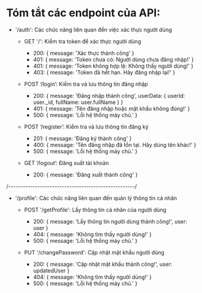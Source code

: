 # Tóm tắt các endpoint của API:

* '/auth': Các chức năng liên quan đến việc xác thực người dùng
    - GET '/': Kiểm tra token để xác thực người dùng
        + 200: { message: 'Xác thực thành công' }
        + 401: { message: 'Token chưa có: Người dùng chưa đăng nhập!' }
        + 401: { message: 'Token không hợp lệ: Không thấy người dùng!' }
        + 403: { message: 'Token đã hết hạn. Hãy đăng nhập lại!' }

    - POST ‘/login’: Kiểm tra và lưu thông tin đăng nhập
        + 200: { message: 'Đăng nhập thành công', userData: { userId: user._id, fullName: user.fullName } }
        + 401: { message: 'Tên đăng nhập hoặc mật khẩu không đúng!' }
        + 500: { message: 'Lỗi hệ thống máy chủ.' }

    - POST ‘/register’: Kiểm tra và lưu thông tin đăng ký
        + 201: { message: 'Đăng ký thành công' }
        + 400: { message: 'Tên đăng nhập đã tồn tại. Hãy dùng tên khác!' }
        + 500: { message: 'Lỗi hệ thống máy chủ.' }

    - GET ‘/logout’: Đăng xuất tài khoản
        + 200: { message: 'Đăng xuất thành công' }

/----------------------------------------------------/

* '/profile': Các chức năng liên quan đến quản lý thông tin cá nhân
    - POST '/getProfile': Lấy thông tin cá nhân của người dùng
        + 200: { message: 'Lấy thông tin người dùng thành công!', user: user }
        + 404: { message: 'Không tìm thấy người dùng!' }
        + 500: { message: 'Lỗi hệ thống máy chủ.' }
    
    - PUT '/changePassword': Cập nhật mật khẩu người dùng
        + 200: { message: 'Cập nhật mật khẩu thành công!', user: updatedUser }
        + 404: { message: 'Không tìm thấy người dùng!' }
        + 500: { message: 'Lỗi hệ thống máy chủ.' }
